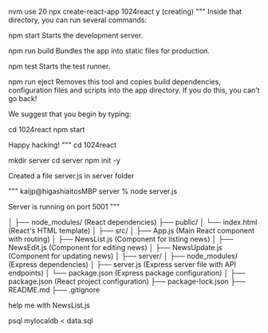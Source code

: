 nvm use 20
npx create-react-app 1024react
y
(creating)
"""
Inside that directory, you can run several commands:

npm start
Starts the development server.

npm run build
Bundles the app into static files for production.

npm test
Starts the test runner.

npm run eject
Removes this tool and copies build dependencies, configuration files
and scripts into the app directory. If you do this, you can’t go back!

We suggest that you begin by typing:

cd 1024react
npm start

Happy hacking!
"""
cd 1024react

mkdir server
cd server
npm init -y

Created a file server.js in server folder

"""
kaijp@higashiaitosMBP server % node server.js

Server is running on port 5001
"""

│
├── node_modules/ (React dependencies)
├── public/
│ └── index.html (React's HTML template)
│
├── src/
│ ├── App.js (Main React component with routing)
│ ├── NewsList.js (Component for listing news)
│ ├── NewsEdit.js (Component for editing news)
│ ├── NewsUpdate.js (Component for updating news)
│
├── server/
│ ├── node_modules/ (Express dependencies)
│ ├── server.js (Express server file with API endpoints)
│ └── package.json (Express package configuration)
│
├── package.json (React project configuration)
├── package-lock.json
├── README.md
├── .gitignore

help me with NewsList.js

psql mylocaldb < data.sql
